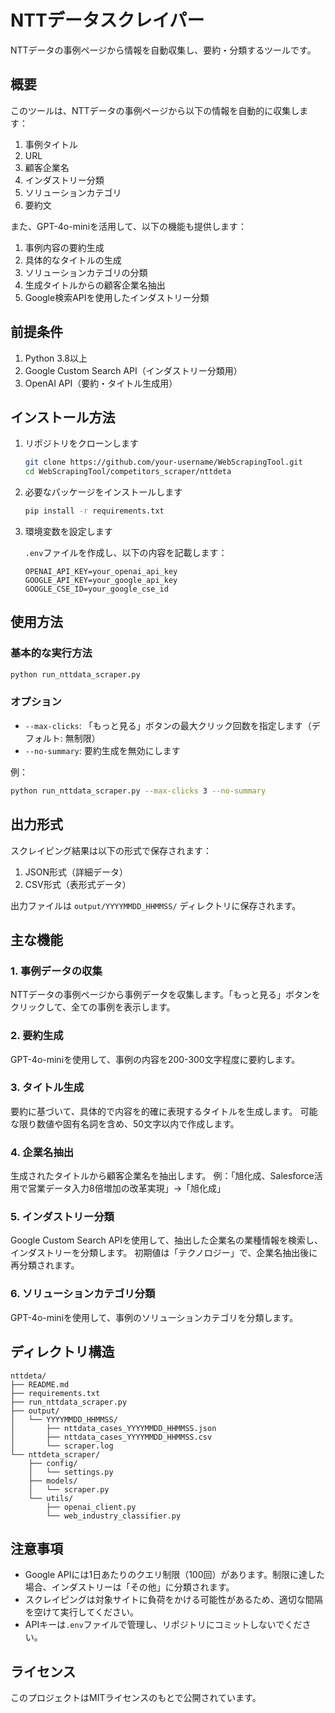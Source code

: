 # NTTデータスクレイパー

NTTデータの事例ページから情報を自動収集し、要約・分類するツールです。

## 概要

このツールは、NTTデータの事例ページから以下の情報を自動的に収集します：

1. 事例タイトル
2. URL
3. 顧客企業名
4. インダストリー分類
5. ソリューションカテゴリ
6. 要約文

また、GPT-4o-miniを活用して、以下の機能も提供します：

1. 事例内容の要約生成
2. 具体的なタイトルの生成
3. ソリューションカテゴリの分類
4. 生成タイトルからの顧客企業名抽出
5. Google検索APIを使用したインダストリー分類

## 前提条件

1. Python 3.8以上
2. Google Custom Search API（インダストリー分類用）
3. OpenAI API（要約・タイトル生成用）

## インストール方法

1. リポジトリをクローンします

   ```bash
   git clone https://github.com/your-username/WebScrapingTool.git
   cd WebScrapingTool/competitors_scraper/nttdeta
   ```

2. 必要なパッケージをインストールします

   ```bash
   pip install -r requirements.txt
   ```

3. 環境変数を設定します

   `.env`ファイルを作成し、以下の内容を記載します：

   ```env
   OPENAI_API_KEY=your_openai_api_key
   GOOGLE_API_KEY=your_google_api_key
   GOOGLE_CSE_ID=your_google_cse_id
   ```

## 使用方法

### 基本的な実行方法

```bash
python run_nttdata_scraper.py
```

### オプション

- `--max-clicks`: 「もっと見る」ボタンの最大クリック回数を指定します（デフォルト: 無制限）
- `--no-summary`: 要約生成を無効にします

例：

```bash
python run_nttdata_scraper.py --max-clicks 3 --no-summary
```

## 出力形式

スクレイピング結果は以下の形式で保存されます：

1. JSON形式（詳細データ）
2. CSV形式（表形式データ）

出力ファイルは `output/YYYYMMDD_HHMMSS/` ディレクトリに保存されます。

## 主な機能

### 1. 事例データの収集

NTTデータの事例ページから事例データを収集します。「もっと見る」ボタンをクリックして、全ての事例を表示します。

### 2. 要約生成

GPT-4o-miniを使用して、事例の内容を200-300文字程度に要約します。

### 3. タイトル生成

要約に基づいて、具体的で内容を的確に表現するタイトルを生成します。
可能な限り数値や固有名詞を含め、50文字以内で作成します。

### 4. 企業名抽出

生成されたタイトルから顧客企業名を抽出します。
例：「旭化成、Salesforce活用で営業データ入力8倍増加の改革実現」→「旭化成」

### 5. インダストリー分類

Google Custom Search APIを使用して、抽出した企業名の業種情報を検索し、インダストリーを分類します。
初期値は「テクノロジー」で、企業名抽出後に再分類されます。

### 6. ソリューションカテゴリ分類

GPT-4o-miniを使用して、事例のソリューションカテゴリを分類します。

## ディレクトリ構造

```text
nttdeta/
├── README.md
├── requirements.txt
├── run_nttdata_scraper.py
├── output/
│   └── YYYYMMDD_HHMMSS/
│       ├── nttdata_cases_YYYYMMDD_HHMMSS.json
│       ├── nttdata_cases_YYYYMMDD_HHMMSS.csv
│       └── scraper.log
└── nttdeta_scraper/
    ├── config/
    │   └── settings.py
    ├── models/
    │   └── scraper.py
    └── utils/
        ├── openai_client.py
        └── web_industry_classifier.py
```

## 注意事項

- Google APIには1日あたりのクエリ制限（100回）があります。制限に達した場合、インダストリーは「その他」に分類されます。
- スクレイピングは対象サイトに負荷をかける可能性があるため、適切な間隔を空けて実行してください。
- APIキーは`.env`ファイルで管理し、リポジトリにコミットしないでください。

## ライセンス

このプロジェクトはMITライセンスのもとで公開されています。
